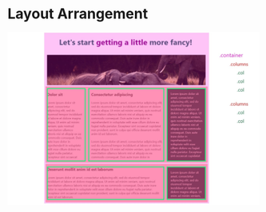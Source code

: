 # Layout Arrangement

<p align="center">
    <img src="https://github.com/Jplaudir8/Front-end-exercises/blob/master/Reviewing%20Flexbox/Arrangement.png" width="600" alt="" title="Arrangement">
</p>